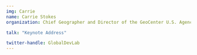 ```yaml
---
img: Carrie
name: Carrie Stokes
organization: Chief Geographer and Director of the GeoCenter U.S. Agency for International Development

talk: "Keynote Address"

twitter-handle: GlobalDevLab
---
```

